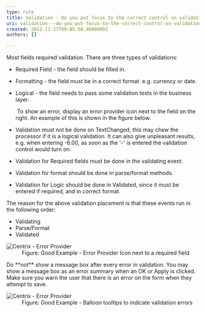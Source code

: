 ```yaml
---
type: rule
title: Validation - Do you put focus to the correct control on validation error?
uri: validation---do-you-put-focus-to-the-correct-control-on-validation-error
created: 2012-11-27T09:05:50.0000000Z
authors: []

---
```


 
Most fields required validation. There are three types of validations:

- Required Field - the field should be filled in.
- Formatting - the field must be in a correct format. e.g. currency or date.
- Logical - the field needs to pass some validation tests in the business layer.

   ​
To show an error, display an error provider icon next to the field on the right. An example of this is shown in the figure below.


- Validation must not be done on TextChanged, this may chew the processor if it is a logical validation. It can also give unpleasant results, e.g. when entering -6.00, as soon as the '-' is entered the validation control would turn on.
- Validation for Required fields must be done in the validating event.
- Validation for format should be done in parse/format methods.
- Validation for Logic should be done in Validated, since it must be entered if required, and in correct format.


The reason for the above validation placement is that these events run in the following order:

- Validating
- Parse/Format
- Validated

<dl class="goodImage"><dt><img alt="Centrix - Error Provider" src="http&#58;//www.ssw.com.au/ssw/Standards/Rules/Images/ErrorProviderIconExample.jpg"></dt>
<dd>Figure&#58; Good Example - Error Provider Icon next to a required field</dd></dl>
Do **not** show a message box after every error in validation. You may show a message box as an error summary when an OK or Apply is clicked. Make sure you warn the user that there is an error on the form when they attempt to save.
<dl class="goodImage"><dt><img alt="Centrix - Error Provider" src="http&#58;//www.ssw.com.au/ssw/Standards/Rules/Images/ValidationBalloon.png"></dt>
<dd>Figure&#58; Good Example - Balloon tooltips to indicate validation errors</dd></dl>
